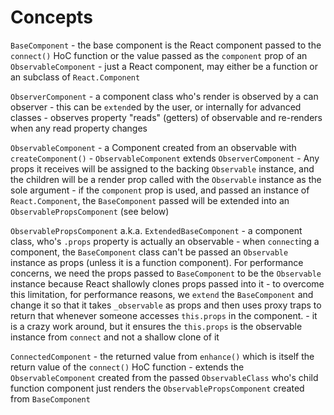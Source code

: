 # Concepts

`BaseComponent`
	- the base component is the React component passed to the `connect()` HoC function or the value passed as the `component` prop of an `ObservableComponent`
	- just a React component, may either be a function or an subclass of `React.Component`

`ObserverComponent`
	- a component class who's render is observed by a can observer
	- this can be `extend`ed by the user, or internally for advanced classes
	- observes property "reads" (getters) of observable and re-renders when any read property changes

`ObservableComponent`
	- a Component created from an observable with `createComponent()`
	- `ObservableComponent` extends `ObserverComponent`
	- Any props it receives will be assigned to the backing `Observable` instance, and the children will be a render prop called with the `Observable` instance as the sole argument
	- if the `component` prop is used, and passed an instance of `React.Component`, the `BaseComponent` passed will be extended into an `ObservablePropsComponent` (see below)

`ObservablePropsComponent` a.k.a. `ExtendedBaseComponent`
	- a component class, who's `.props` property is actually an observable
	- when `connect`ing a component, the `BaseComponent` class can't be passed an `Observable` instance as props (unless it is a function component). For performance concerns, we need the props passed to `BaseComponent` to be the `Observable` instance because React shallowly clones props passed into it
	- to overcome this limitation, for performance reasons, we `extend` the `BaseComponent` and change it so that it takes `_observable` as props and then uses proxy traps to return that whenever someone accesses `this.props` in the component.
	- it is a crazy work around, but it ensures the `this.props` is the observable instance from `connect` and not a shallow clone of it

`ConnectedComponent`
	- the returned value from `enhance()` which is itself the return value of the `connect()` HoC function
	- extends the `ObservableComponent` created from the passed `ObservableClass` who's child function component just renders the `ObservablePropsComponent` created from `BaseComponent`
